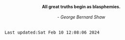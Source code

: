 
<div align="center"><b><span>All great truths begin as blasphemies.</span></b><br><br><i> - George Bernard Shaw</i></div>
<br><br><kbd>Last updated:Sat Feb 10 12:08:06 2024</kbd>